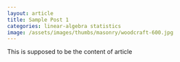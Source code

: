 ```yaml
---
layout: article
title: Sample Post 1
categories: linear-algebra statistics
image: /assets/images/thumbs/masonry/woodcraft-600.jpg
---
```

<p>This is supposed to be the content of article</p>

